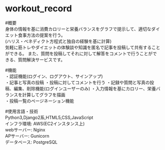 # workout_record

#概要  
身体の情報を基に消費カロリーと栄養バランスをグラフで提示して、適切なダイエット食事方法の提案を行う。  
(ハリス・ベネディクト方程式と独自の経験を基に計算)  
気軽に筋トレやダイエットの体験談や知識を匿名で記事を投稿して共有することができる。
また、質問を投稿してそれに対して解答をコメントで行うことができる、質問解決サービスです。　


#機能  
・認証機能(ログイン、ログアウト、サインアップ)    
・記事と写真の投稿 
・投稿に対してコメントを行う
・記録や質問と写真の投稿、編集、削除機能(ログインユーザーのみ) 
・入力情報を基にカロリー、栄養バランスを計算してグラフを描画   
・投稿一覧のページネーション機能  


#使用言語・技術  
Python3,Django2系,HTML5,CSS,JavaScript  
インフラ環境: AWS(EC2インスタンス上)  
webサーバー: Nginx  
APサーバー: Gunicorn  
データベース: PostgreSQL 

